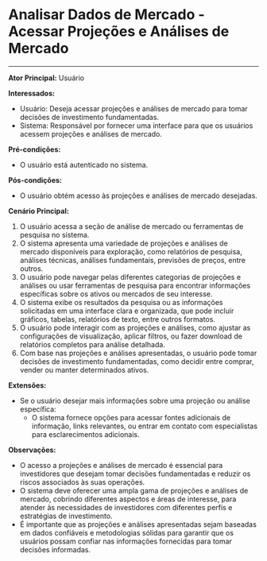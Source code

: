 # Analisar Dados de Mercado - Acessar Projeções e Análises de Mercado
___

**Ator Principal:** Usuário

**Interessados:**
- Usuário: Deseja acessar projeções e análises de mercado para tomar decisões de investimento fundamentadas.
- Sistema: Responsável por fornecer uma interface para que os usuários acessem projeções e análises de mercado.

**Pré-condições:**
- O usuário está autenticado no sistema.

**Pós-condições:**
- O usuário obtém acesso às projeções e análises de mercado desejadas.

**Cenário Principal:**
1. O usuário acessa a seção de análise de mercado ou ferramentas de pesquisa no sistema.
2. O sistema apresenta uma variedade de projeções e análises de mercado disponíveis para exploração, como relatórios de pesquisa, análises técnicas, análises fundamentais, previsões de preços, entre outros.
3. O usuário pode navegar pelas diferentes categorias de projeções e análises ou usar ferramentas de pesquisa para encontrar informações específicas sobre os ativos ou mercados de seu interesse.
4. O sistema exibe os resultados da pesquisa ou as informações solicitadas em uma interface clara e organizada, que pode incluir gráficos, tabelas, relatórios de texto, entre outros formatos.
5. O usuário pode interagir com as projeções e análises, como ajustar as configurações de visualização, aplicar filtros, ou fazer download de relatórios completos para análise detalhada.
6. Com base nas projeções e análises apresentadas, o usuário pode tomar decisões de investimento fundamentadas, como decidir entre comprar, vender ou manter determinados ativos.

**Extensões:**
- Se o usuário desejar mais informações sobre uma projeção ou análise específica:
    - O sistema fornece opções para acessar fontes adicionais de informação, links relevantes, ou entrar em contato com especialistas para esclarecimentos adicionais.

**Observações:**
- O acesso a projeções e análises de mercado é essencial para investidores que desejam tomar decisões fundamentadas e reduzir os riscos associados às suas operações.
- O sistema deve oferecer uma ampla gama de projeções e análises de mercado, cobrindo diferentes aspectos e áreas de interesse, para atender às necessidades de investidores com diferentes perfis e estratégias de investimento.
- É importante que as projeções e análises apresentadas sejam baseadas em dados confiáveis e metodologias sólidas para garantir que os usuários possam confiar nas informações fornecidas para tomar decisões informadas.
